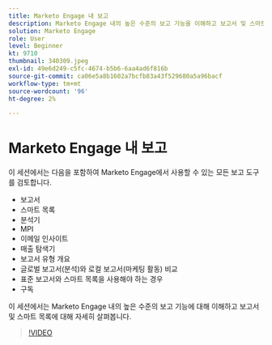 ```yaml
---
title: Marketo Engage 내 보고
description: Marketo Engage 내의 높은 수준의 보고 기능을 이해하고 보고서 및 스마트 목록에 대해 자세히 알아봅니다.
solution: Marketo Engage
role: User
level: Beginner
kt: 9710
thumbnail: 340309.jpeg
exl-id: 49e6d249-c5fc-4674-b5b6-6aa4ad6f816b
source-git-commit: ca06e5a8b1602a7bcfb83a43f529680a5a96bacf
workflow-type: tm+mt
source-wordcount: '96'
ht-degree: 2%

---
```


# Marketo Engage 내 보고

이 세션에서는 다음을 포함하여 Marketo Engage에서 사용할 수 있는 모든 보고 도구를 검토합니다.

* 보고서
* 스마트 목록
* 분석기
* MPI
* 이메일 인사이트
* 매출 탐색기
* 보고서 유형 개요
* 글로벌 보고서(분석)와 로컬 보고서(마케팅 활동) 비교
* 표준 보고서와 스마트 목록을 사용해야 하는 경우
* 구독

이 세션에서는 Marketo Engage 내의 높은 수준의 보고 기능에 대해 이해하고 보고서 및 스마트 목록에 대해 자세히 살펴봅니다.

>[!VIDEO](https://video.tv.adobe.com/v/340309/?quality=12&learn=on)
